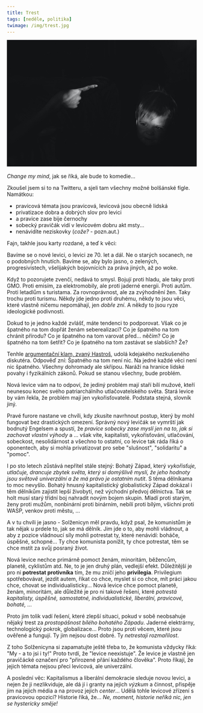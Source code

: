```yaml
---
title: Trest
tags: [neděle, politika]
twimage: /img/trest.jpg
---
```


![cover](/img/trest.jpg)

_Change my mind_, jak se říká, ale bude to komedie...

Zkoušel jsem si to na Twitteru, a sjeli tam všechny možné bolšánské fígle. Namátkou:

- pravicová témata jsou pravicová, levicová jsou obecně lidská
- privatizace dobra a dobrých slov pro levici
- a pravice zase bije černochy
- sobecký pravičák vidí v levicovém dobru akt msty...
- nenávidíte neziskovky (_cože?_ - pozn.aut.)

Fajn, takhle jsou karty rozdané, a teď k věci:

Bavíme se o nové levici, o levici ze 70. let a dál. Ne o starých socanech, ne o podobných hnutích. Bavíme se, aby bylo jasno, o zelených, progresivistech, všelijakých bojovnících za práva jiných, až po woke.

Když to pozorujete zvenčí, nedává to smysl. Bojují proti hladu, ale taky proti GMO. Proti emisím, za elektromobily, ale proti jaderné energii. Proti autům. Proti letadlům s turistama. Za rovnoprávnost, ale za zvýhodnění žen. Taky trochu proti turismu. Někdy jde jedno proti druhému, někdy to jsou věci, které vlastně ničemu nepomáhají, jen _dobře zní_. A někdy to jsou ryze ideologické podivnosti.

Dokud to je jedno každé zvlášť, máte tendenci to podporovat. Však co je špatného na tom dopřát ženám seberealizaci? Co je špatného na tom chránit přírodu? Co je špatného na tom varovat před... něčím? Co je špatného na tom šetřit? Co je špatného na tom zastávat se slabších? Že?

Tenhle [argumentační klam, zvaný Hastroš](https://misantrop.info/trvale-udrzitelna-krava/#hastros), udolá kdejakého nezkušeného diskutéra. Odpověď zní: Špatného na tom není nic. Na jedné každé věci není nic špatného. Všechny dohromady ale skřípou. Naráží na hranice lidské povahy i fyzikálních zákonů. Pokud se stanou všechny, bude problém.

Nová levice vám na to odpoví, že jediný problém mají staří bílí mužové, kteří neunesou konec svého patriarchálního utlačovatelského světa. Stará levice by vám řekla, že problém mají jen vykořisťovatelé. Podstata stejná, slovník jiný.

Pravé furore nastane ve chvíli, kdy zkusíte navrhnout postup, který by mohl fungovat bez drastických omezení. Správný nový levičák se vymrští jak bodnutý Engelsem a spustí, že _pravice sobecky zase myslí jen na to, jak si zachovat vlastní výhody_ a ... však víte, kapitalisti, vykořisťování, utlačování, sobeckost, nesolidárnost a všechno to ostatní, co levice tak ráda říká o oponentech, aby si mohla privatizovat pro sebe "slušnost", "solidaritu" a "pomoc".

I po sto letech zůstává nepřítel stále stejný: Bohatý Západ, který _vykořisťuje, utlačuje, drancuje zbytek světa, který si domýšlivě myslí, že jeho hodnoty jsou světově univerzální a že má právo je ostatním nutit_. S těma dělníkama to moc nevyšlo. Bohatý hnusný kapitalistický globalistický Západ dokázal i těm dělníkům zajistit lepší živobytí, než východní předvoj dělnictva. Tak se holt musí starý třídní boj nahradit novým bojem skupin. Mladí proti starým, ženy proti mužům, nonbinární proti binárním, nebílí proti bílým, všichni proti WASP, venkov proti městu, ...

A v tu chvíli je jasno - Solženicyn měl pravdu, když psal, že komunistům je tak nějak u prdele to, jak se má dělník. Jim jde o to, aby mohli vládnout, a aby z pozice vládnoucí síly mohli potrestat ty, které nenávidí: boháče, úspěšné, schopné... Ty chce komunista ponížit, ty chce potrestat, těm se chce mstít za svůj posraný život.

Nová levice nechce primárně pomoct ženám, minoritám, běžencům, planetě, cyklistům atd. Ne, to je jen druhý plán, vedlejší efekt. Důležitější je pro ni **potrestat protivníka** tím, že mu zničí jeho **privilegia**. Privilegium spotřebovávat, jezdit autem, říkat co chce, myslet si co chce, mít práci jakou chce, chovat se individualisticky... Nová levice chce pomoct planetě, ženám, minoritám, ale důležité je pro ni takové řešení, které _potrestá kapitalisty, úspěšné, samostatné, individualistické, liberální, pravicové, bohaté, ..._

Proto jim tolik vadí řešení, které zlepší situaci, pokud v sobě neobsahuje nějaký trest za _prostopášnost bílého bohatého Západu_. Jaderné elektrárny, technologický pokrok, globalizace... Proto jsou proti věcem, které jsou ověřené a fungují. Ty jim nejsou dost dobré. Ty _netrestají rozmařilost_.

Z toho Solženicyna si zapamatujte ještě třeba to, že komunista vždycky říká: "My - a to jsi i ty!" Proto tvrdí, že "levice neexistuje". Že levice je vlastně jen pravičácké označení pro "přirozené přání každého člověka". Proto říkají, že jejich témata nejsou přeci levicová, ale univerzální.

A poslední věc: Kapitalismus a liberální demokracie sleduje novou levici, a nejen že ji nezlikviduje, ale dá jí i granty na jejich _výzkum_ a činnost, přispěje jim na jejich média a na provoz jejich _center_... Udělá tohle levicové zřízení s pravicovou opozicí? Historie říká, že... _Ne, moment, historie neříká nic, jen se hystericky směje!_